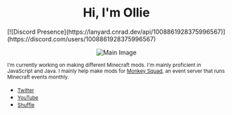 <h1 align="center">Hi, I'm Ollie</h1>
[![Discord Presence](https://lanyard.cnrad.dev/api/1008861928375996567)](https://discord.com/users/1008861928375996567)

<p align="center">
  <img src="https://media.discordapp.net/attachments/1131703718803423415/1245156580660613212/image.png?ex=665efa2e&is=665da8ae&hm=9acd527ded38d0d175ece8ca5739c5d253a8eb1995e61adc86c773b4418d6a8f&=&format=webp&quality=lossless&width=720&height=369" alt="Main Image" draggable="false">
</p>

<p><small>I'm currently working on making different Minecraft mods. I'm mainly proficient in JavaScript and Java. I mainly help make mods for <a href="https://discord.gg/V9DvXzCSRJ">Monkey Squad</a>, an event server that runs Minecraft events monthly.</small></p>

- <small><a href="https://twitter.com/olliecay_">Twitter</a></small>
- <small><a href="https://www.youtube.com/@olliecay">YouTube</a></small>
- <small><a href="https://shufflebot.lol">Shuffle</a></small>
